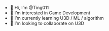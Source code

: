 - 👋 Hi, I’m @Ting011
- 👀 I’m interested in Game Development
- 🌱 I’m currently learning U3D / ML / algorithm
- 💞️ I’m looking to collaborate on U3D

<!---
Ting011/Ting011 is a ✨ special ✨ repository because its `README.md` (this file) appears on your GitHub profile.
You can click the Preview link to take a look at your changes.
--->
